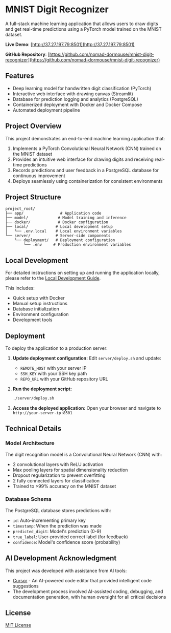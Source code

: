 # MNIST Digit Recognizer

A full-stack machine learning application that allows users to draw digits and get real-time predictions using a PyTorch model trained on the MNIST dataset.

**Live Demo**: [http://37.27.197.79:8501](http://37.27.197.79:8501)

**GitHub Repository**: [https://github.com/nomad-dormouse/mnist-digit-recognizer](https://github.com/nomad-dormouse/mnist-digit-recognizer)

## Features

- Deep learning model for handwritten digit classification (PyTorch)
- Interactive web interface with drawing canvas (Streamlit)
- Database for prediction logging and analytics (PostgreSQL)
- Containerized deployment with Docker and Docker Compose
- Automated deployment pipeline

## Project Overview

This project demonstrates an end-to-end machine learning application that:

1. Implements a PyTorch Convolutional Neural Network (CNN) trained on the MNIST dataset
2. Provides an intuitive web interface for drawing digits and receiving real-time predictions
3. Records predictions and user feedback in a PostgreSQL database for continuous improvement
4. Deploys seamlessly using containerization for consistent environments

## Project Structure

```
project_root/
├── app/                # Application code
├── model/             # Model training and inference
├── docker/            # Docker configuration
├── local/            # Local development setup
│   └── .env.local    # Local environment variables
└── server/           # Server-side components
    └── deployment/   # Deployment configuration
        └── .env     # Production environment variables
```

## Local Development

For detailed instructions on setting up and running the application locally, please refer to the [Local Development Guide](local/README.md).

This includes:
- Quick setup with Docker
- Manual setup instructions
- Database initialization
- Environment configuration
- Development tools

## Deployment

To deploy the application to a production server:

1. **Update deployment configuration:**
   Edit `server/deploy.sh` and update:
   - `REMOTE_HOST` with your server IP
   - `SSH_KEY` with your SSH key path
   - `REPO_URL` with your GitHub repository URL

2. **Run the deployment script:**
   ```bash
   ./server/deploy.sh
   ```

3. **Access the deployed application:**
   Open your browser and navigate to `http://your-server-ip:8501`

## Technical Details

### Model Architecture

The digit recognition model is a Convolutional Neural Network (CNN) with:
- 2 convolutional layers with ReLU activation
- Max pooling layers for spatial dimensionality reduction
- Dropout regularization to prevent overfitting
- 2 fully connected layers for classification
- Trained to >99% accuracy on the MNIST dataset

### Database Schema

The PostgreSQL database stores predictions with:
- `id`: Auto-incrementing primary key
- `timestamp`: When the prediction was made
- `predicted_digit`: Model's prediction (0-9)
- `true_label`: User-provided correct label (for feedback)
- `confidence`: Model's confidence score (probability)

## AI Development Acknowledgment

This project was developed with assistance from AI tools:
- [Cursor](https://cursor.sh/) - An AI-powered code editor that provided intelligent code suggestions
- The development process involved AI-assisted coding, debugging, and documentation generation, with human oversight for all critical decisions

## License

[MIT License](LICENSE) 

